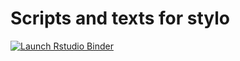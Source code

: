 # Scripts and texts for stylo

<!-- badges: start -->
[![Launch Rstudio Binder](http://mybinder.org/badge_logo.svg)](https://mybinder.org/v2/gh/editio/stylo/master?urlpath=rstudio)
<!-- badges: end -->
 
